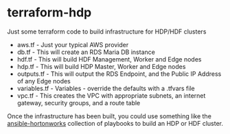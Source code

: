 # terraform-hdp

Just some terraform code to build infrastructure for HDP/HDF clusters

- aws.tf - Just your typical AWS provider
- db.tf - This will create an RDS Maria DB instance
- hdf.tf - This will build HDF Management, Worker and Edge nodes
- hdp.tf - This will build HDP Master, Worker and Edge nodes
- outputs.tf - This will output the RDS Endpoint, and the Public IP Address of any Edge nodes
- variables.tf - Variables - override the defaults with a .tfvars file
- vpc.tf - This creates the VPC with appropriate subnets, an internet gateway, security groups, and a route table

Once the infrastructure has been built, you could use something like the [ansible-hortonworks](https://github.com/hortonworks/ansible-hortonworks) collection of playbooks to build an HDP or HDF cluster.
